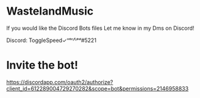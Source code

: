 # WastelandMusic

If you would like the Discord Bots files Let me know in my Dms on Discord! 

Discord: ToggleSpeed✓ᵛᵉʳᶦᶠᶦᵉᵈ#5221

# Invite the bot!
https://discordapp.com/oauth2/authorize?client_id=612289004729270282&scope=bot&permissions=2146958833

